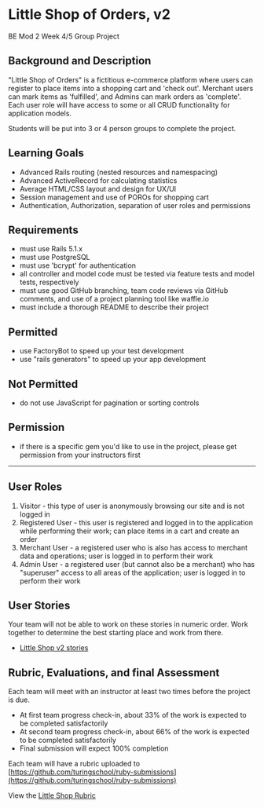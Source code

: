 # Little Shop of Orders, v2

BE Mod 2 Week 4/5 Group Project


## Background and Description

"Little Shop of Orders" is a fictitious e-commerce platform where users can register to place items into a shopping cart and 'check out'. Merchant users can mark items as 'fulfilled', and Admins can mark orders as 'complete'. Each user role will have access to some or all CRUD functionality for application models.

Students will be put into 3 or 4 person groups to complete the project.


## Learning Goals

- Advanced Rails routing (nested resources and namespacing)
- Advanced ActiveRecord for calculating statistics
- Average HTML/CSS layout and design for UX/UI
- Session management and use of POROs for shopping cart
- Authentication, Authorization, separation of user roles and permissions


## Requirements

- must use Rails 5.1.x
- must use PostgreSQL
- must use 'bcrypt' for authentication
- all controller and model code must be tested via feature tests and model tests, respectively
- must use good GitHub branching, team code reviews via GitHub comments, and use of a project planning tool like waffle.io
- must include a thorough README to describe their project

## Permitted

- use FactoryBot to speed up your test development
- use "rails generators" to speed up your app development

## Not Permitted

- do not use JavaScript for pagination or sorting controls

## Permission

- if there is a specific gem you'd like to use in the project, please get permission from your instructors first

---

## User Roles

1. Visitor - this type of user is anonymously browsing our site and is not logged in
2. Registered User - this user is registered and logged in to the application while performing their work; can place items in a cart and create an order
3. Merchant User - a registered user who is also has access to merchant data and operations; user is logged in to perform their work
4. Admin User - a registered user (but cannot also be a merchant) who has "superuser" access to all areas of the application; user is logged in to perform their work


## User Stories

Your team will not be able to work on these stories in numeric order. Work together to determine the best starting place and work from there.

- [Little Shop v2 stories](stories.md)


## Rubric, Evaluations, and final Assessment

Each team will meet with an instructor at least two times before the project is due.

- At first team progress check-in, about 33% of the work is expected to be completed satisfactorily
- At second team progress check-in, about 66% of the work is expected to be completed satisfactorily
- Final submission will expect 100% completion

Each team will have a rubric uploaded to [https://github.com/turingschool/ruby-submissions](https://github.com/turingschool/ruby-submissions)


View the [Little Shop Rubric](LittleShopRubric.pdf)

